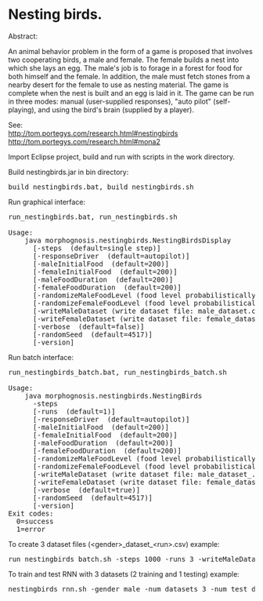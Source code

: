 # Nesting birds.

Abstract:

An animal behavior problem in the form of a game is proposed that involves two cooperating birds, a male and female. 
The female builds a nest
into which she lays an egg. The male's job is to forage in a forest for food for both himself and the
female. In addition, the male must fetch stones from a nearby desert for the female to use as nesting material. 
The game is complete when the nest is built and an egg is laid in it. The game can be run in three modes: manual
(user-supplied responses), "auto pilot" (self-playing), and using the bird's brain (supplied by a player).

See: 
<br>http://tom.portegys.com/research.html#nestingbirds
<br>http://tom.portegys.com/research.html#mona2

Import Eclipse project, build and run with scripts in the work directory.

Build nestingbirds.jar in bin directory:
<pre>build_nestingbirds.bat, build_nestingbirds.sh</pre>

Run graphical interface:
<pre>
run_nestingbirds.bat, run_nestingbirds.sh

Usage:
    java morphognosis.nestingbirds.NestingBirdsDisplay
      [-steps <steps> (default=single step)]
      [-responseDriver <autopilot | bird> (default=autopilot)]
      [-maleInitialFood <amount> (default=200)]
      [-femaleInitialFood <amount> (default=200)]
      [-maleFoodDuration <amount> (default=200)]
      [-femaleFoodDuration <amount> (default=200)]
      [-randomizeMaleFoodLevel (food level probabilistically increases 0-200 upon eating food)]
      [-randomizeFemaleFoodLevel (food level probabilistically increases 0-200 upon eating food)]
      [-writeMaleDataset (write dataset file: male_dataset.csv)]
      [-writeFemaleDataset (write dataset file: female_dataset.csv)]
      [-verbose <true | false> (default=false)]
      [-randomSeed <seed> (default=4517)]
      [-version]
</pre>
Run batch interface:
<pre>
run_nestingbirds_batch.bat, run_nestingbirds_batch.sh

Usage:
    java morphognosis.nestingbirds.NestingBirds
      -steps <steps>
      [-runs <runs> (default=1)]
      [-responseDriver <autopilot | bird> (default=autopilot)]
      [-maleInitialFood <amount> (default=200)]
      [-femaleInitialFood <amount> (default=200)]
      [-maleFoodDuration <amount> (default=200)]
      [-femaleFoodDuration <amount> (default=200)]
      [-randomizeMaleFoodLevel (food level probabilistically increases 0-200 upon eating food)]
      [-randomizeFemaleFoodLevel (food level probabilistically increases 0-200 upon eating food)]
      [-writeMaleDataset (write dataset file: male_dataset_<run>.csv)]
      [-writeFemaleDataset (write dataset file: female_dataset_<run>.csv)]
      [-verbose <true | false> (default=true)]
      [-randomSeed <seed> (default=4517)]
      [-version]
Exit codes:
  0=success
  1=error
</pre>

To create 3 dataset files (\<gender\>\_dataset\_\<run\>.csv) example:
<pre>run_nestingbirds_batch.sh -steps 1000 -runs 3 -writeMaleDataset -writeFemaleDataset</pre>

To train and test RNN with 3 datasets (2 training and 1 testing) example:
<pre>nestingbirds_rnn.sh -gender male -num_datasets 3 -num_test_datasets 1</pre>
